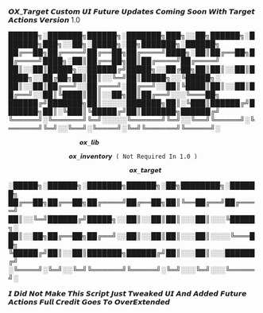 𝙊𝙓_𝙏𝙖𝙧𝙜𝙚𝙩 𝘾𝙪𝙨𝙩𝙤𝙢 𝙐𝙄
𝙁𝙪𝙩𝙪𝙧𝙚 𝙐𝙥𝙙𝙖𝙩𝙚𝙨 𝘾𝙤𝙢𝙞𝙣𝙜 𝙎𝙤𝙤𝙣 
𝙒𝙞𝙩𝙝 𝙏𝙖𝙧𝙜𝙚𝙩 𝘼𝙘𝙩𝙞𝙤𝙣𝙨
𝙑𝙚𝙧𝙨𝙞𝙤𝙣 1.0
								        
						
						
							

██████╗░███████╗██████╗░███████╗███╗░░██╗██████╗░███████╗███╗░░██╗░█████╗░██╗███████╗░██████╗
██╔══██╗██╔════╝██╔══██╗██╔════╝████╗░██║██╔══██╗██╔════╝████╗░██║██╔══██╗██║██╔════╝██╔════╝
██║░░██║█████╗░░██████╔╝█████╗░░██╔██╗██║██║░░██║█████╗░░██╔██╗██║██║░░╚═╝██║█████╗░░╚█████╗░
██║░░██║██╔══╝░░██╔═══╝░██╔══╝░░██║╚████║██║░░██║██╔══╝░░██║╚████║██║░░██╗██║██╔══╝░░░╚═══██╗
██████╔╝███████╗██║░░░░░███████╗██║░╚███║██████╔╝███████╗██║░╚███║╚█████╔╝██║███████╗██████╔╝
╚═════╝░╚══════╝╚═╝░░░░░╚══════╝╚═╝░░╚══╝╚═════╝░╚══════╝╚═╝░░╚══╝░╚════╝░╚═╝╚══════╝╚═════╝░
   
    					𝙤𝙭_𝙡𝙞𝙗
    
 				     𝙤𝙭_𝙞𝙣𝙫𝙚𝙣𝙩𝙤𝙧𝙮 ( Not Required In 1.0 )
 
                                      𝙤𝙭_𝙩𝙖𝙧𝙜𝙚𝙩
				      
				      
				      
				      
░█████╗░██████╗░███████╗██████╗░██╗████████╗░██████╗
██╔══██╗██╔══██╗██╔════╝██╔══██╗██║╚══██╔══╝██╔════╝
██║░░╚═╝██████╔╝█████╗░░██║░░██║██║░░░██║░░░╚█████╗░
██║░░██╗██╔══██╗██╔══╝░░██║░░██║██║░░░██║░░░░╚═══██╗
╚█████╔╝██║░░██║███████╗██████╔╝██║░░░██║░░░██████╔╝
░╚════╝░╚═╝░░╚═╝╚══════╝╚═════╝░╚═╝░░░╚═╝░░░╚═════╝░

𝙄 𝘿𝙞𝙙 𝙉𝙤𝙩 𝙈𝙖𝙠𝙚 𝙏𝙝𝙞𝙨 𝙎𝙘𝙧𝙞𝙥𝙩 𝙅𝙪𝙨𝙩 𝙏𝙬𝙚𝙖𝙠𝙚𝙙 𝙐𝙄 𝘼𝙣𝙙 𝘼𝙙𝙙𝙚𝙙 𝙁𝙪𝙩𝙪𝙧𝙚 𝘼𝙘𝙩𝙞𝙤𝙣𝙨
𝙁𝙪𝙡𝙡 𝘾𝙧𝙚𝙙𝙞𝙩 𝙂𝙤𝙚𝙨 𝙏𝙤 𝙊𝙫𝙚𝙧𝙀𝙭𝙩𝙚𝙣𝙙𝙚𝙙






